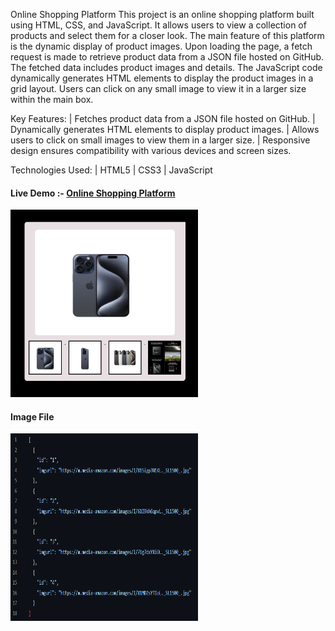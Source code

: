  Online Shopping Platform
  This project is an online shopping platform built using HTML, CSS, and JavaScript. It allows users to view a collection of products and select them for a closer look. The main feature of this   platform is the dynamic display of product images. Upon loading the page, a fetch request is made to retrieve product data from a JSON file hosted on GitHub. The fetched data includes product   images and details. The JavaScript code dynamically generates HTML elements to display the product images in a grid layout. Users can click on any small image to view it in a larger size    within the main box.

  Key Features:
 | Fetches product data from a JSON file hosted on GitHub.
 | Dynamically generates HTML elements to display product images.
 | Allows users to click on small images to view them in a larger size.
 | Responsive design ensures compatibility with various devices and screen sizes.

 Technologies Used:
| HTML5
| CSS3
| JavaScript

<h4>Live Demo :-  <a href="https://sudhanshu1313.github.io/OnlineShoppingPlatform/"> Online Shopping Platform</a> </h4>
<img src="https://github.com/sudhanshu1313/OnlineShoppingPlatform/blob/main/OnlineShoppingPlatform.png" alt="Online Shopping Platform" width="300" height="300px">
<h4>Image File </h4>
<img src="https://github.com/sudhanshu1313/OnlineShoppingPlatform/blob/main/Data.png" alt="Online Shopping Platform Images" width="300" height="300px">

